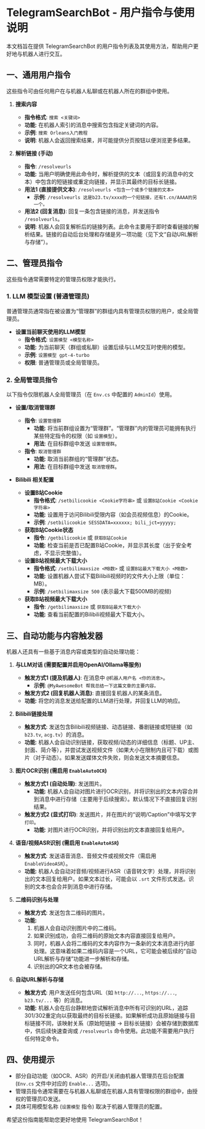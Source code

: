 # TelegramSearchBot - 用户指令与使用说明

本文档旨在提供 TelegramSearchBot 的用户指令列表及其使用方法，帮助用户更好地与机器人进行交互。

## 一、通用用户指令

这些指令可由任何用户在与机器人私聊或在机器人所在的群组中使用。

1.  **搜索内容**
    *   **指令格式**: `搜索 <关键词>`
    *   **功能**: 在机器人索引的消息中搜索包含指定关键词的内容。
    *   **示例**: `搜索 Orleans入门教程`
    *   **说明**: 机器人会返回搜索结果，并可能提供分页按钮以便浏览更多结果。

2.  **解析链接 (手动)**
    *   **指令**: `/resolveurls`
    *   **功能**: 当用户明确使用此命令时，解析提供的文本（或回复的消息中的文本）中包含的短链接或重定向链接，并显示其最终的目标长链接。
    *   **用法1 (直接提供文本)**: `/resolveurls <包含一个或多个链接的文本>`
        *   **示例**: `/resolveurls 这是b23.tv/xxxx的一个短链接，还有t.cn/AAAA的另一个。`
    *   **用法2 (回复消息)**: 回复一条包含链接的消息，并发送指令 `/resolveurls`。
    *   **说明**: 机器人会回复解析后的链接列表。此命令主要用于即时查看链接的解析结果。链接的自动后台处理和存储是另一项功能（见下文“自动URL解析与存储”）。

## 二、管理员指令

这些指令通常需要特定的管理员权限才能执行。

### 1. LLM 模型设置 (普通管理员)

普通管理员通常指在被设置为“管理群”的群组内具有管理员权限的用户，或全局管理员。

*   **设置当前聊天使用的LLM模型**
    *   **指令格式**: `设置模型 <模型名称>`
    *   **功能**: 为当前聊天（群组或私聊）设置后续与LLM交互时使用的模型。
    *   **示例**: `设置模型 gpt-4-turbo`
    *   **权限**: 普通管理员或全局管理员。

### 2. 全局管理员指令

以下指令仅限机器人全局管理员（在 `Env.cs` 中配置的 `AdminId`）使用。

*   **设置/取消管理群**
    *   **指令**: `设置管理群`
        *   **功能**: 将当前群组设置为“管理群”。“管理群”内的管理员可能拥有执行某些特定指令的权限（如 `设置模型`）。
        *   **用法**: 在目标群组中发送 `设置管理群`。
    *   **指令**: `取消管理群`
        *   **功能**: 取消当前群组的“管理群”状态。
        *   **用法**: 在目标群组中发送 `取消管理群`。

*   **Bilibili 相关配置**
    *   **设置B站Cookie**
        *   **指令格式**: `/setbilicookie <Cookie字符串>` 或 `设置B站Cookie <Cookie字符串>`
        *   **功能**: 设置用于访问Bilibili受限内容（如会员视频信息）的Cookie。
        *   **示例**: `/setbilicookie SESSDATA=xxxxxx; bili_jct=yyyyy;`
    *   **获取B站Cookie状态**
        *   **指令**: `/getbilicookie` 或 `获取B站Cookie`
        *   **功能**: 检查当前是否已配置B站Cookie，并显示其长度（出于安全考虑，不显示完整值）。
    *   **设置B站视频最大下载大小**
        *   **指令格式**: `/setbilimaxsize <MB数>` 或 `设置B站最大下载大小 <MB数>`
        *   **功能**: 设置机器人尝试下载Bilibili视频时的文件大小上限（单位：MB）。
        *   **示例**: `/setbilimaxsize 500` (表示最大下载500MB的视频)
    *   **获取B站视频最大下载大小**
        *   **指令**: `/getbilimaxsize` 或 `获取B站最大下载大小`
        *   **功能**: 查看当前配置的Bilibili视频最大下载大小。

## 三、自动功能与内容触发器

机器人还具有一些基于消息内容或类型的自动处理功能：

1.  **与LLM对话 (需要配置并启用OpenAI/Ollama等服务)**
    *   **触发方式1 (提及机器人)**: 在消息中 `@机器人用户名 <你的消息>`。
        *   **示例**: `@MyAwesomeBot 帮我总结一下这篇文章的主要内容。`
    *   **触发方式2 (回复机器人消息)**: 直接回复机器人的某条消息。
    *   **功能**: 将您的消息发送给配置的LLM进行处理，并回复LLM的响应。

2.  **Bilibili链接处理**
    *   **触发方式**: 发送包含Bilibili视频链接、动态链接、番剧链接或短链接（如 `b23.tv`, `acg.tv`）的消息。
    *   **功能**: 机器人会自动识别链接，获取视频/动态的详细信息（标题、UP主、封面、简介等），并尝试发送视频文件（如果大小在限制内且可下载）或图片（对于动态）。如果发送媒体文件失败，则会发送文本摘要信息。

3.  **图片OCR识别 (需启用 `EnableAutoOCR`)**
    *   **触发方式1 (自动处理)**: 发送图片。
        *   **功能**: 机器人会自动对图片进行OCR识别，并将识别出的文本内容合并到消息中进行存储（主要用于后续搜索）。默认情况下不直接回复识别结果。
    *   **触发方式2 (显式打印)**: 发送图片，并在图片的“说明/Caption”中填写文字 `打印`。
        *   **功能**: 对图片进行OCR识别，并将识别出的文本直接回复给用户。

4.  **语音/视频ASR识别 (需启用 `EnableAutoASR`)**
    *   **触发方式**: 发送语音消息、音频文件或视频文件（需启用 `EnableVideoASR`）。
    *   **功能**: 机器人会自动对音频/视频进行ASR（语音转文字）处理，并将识别出的文本回复给用户。如果文本过长，可能会以 `.srt` 文件形式发送。识别的文本也会合并到消息中进行存储。

5.  **二维码识别与处理**
    *   **触发方式**: 发送包含二维码的图片。
    *   **功能**:
        1.  机器人会自动识别图片中的二维码。
        2.  如果识别成功，会将二维码的原始文本内容直接回复给用户。
        3.  同时，机器人会将二维码的文本内容作为一条新的文本消息进行内部处理。这意味着如果二维码内容是一个URL，它可能会被后续的“自动URL解析与存储”功能进一步解析和存储。
        4.  识别出的QR文本也会被存储。

6.  **自动URL解析与存储**
    *   **触发方式**: 用户发送任何包含URL（如 `http://...`, `https://...`, `b23.tv/...` 等）的消息。
    *   **功能**: 机器人会在后台静默地尝试解析消息中所有可识别的URL，追踪301/302重定向以获取最终的目标长链接。如果解析成功且原始链接与目标链接不同，该映射关系（原始短链接 -> 目标长链接）会被存储到数据库中，供后续快速查询或 `/resolveurls` 命令使用。此功能不需要用户执行任何特定命令。

## 四、使用提示

*   部分自动功能（如OCR、ASR）的开启/关闭由机器人管理员在后台配置 (`Env.cs` 文件中对应的 `Enable...` 选项)。
*   管理员指令通常需要在与机器人私聊或在机器人具有管理权限的群组中，由授权的管理员ID发送。
*   具体可用模型名称 (`设置模型` 指令) 取决于机器人管理员的配置。

希望这份指南能帮助您更好地使用 TelegramSearchBot！
